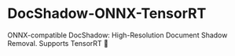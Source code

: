 # DocShadow-ONNX-TensorRT
ONNX-compatible DocShadow: High-Resolution Document Shadow Removal. Supports TensorRT 🚀
